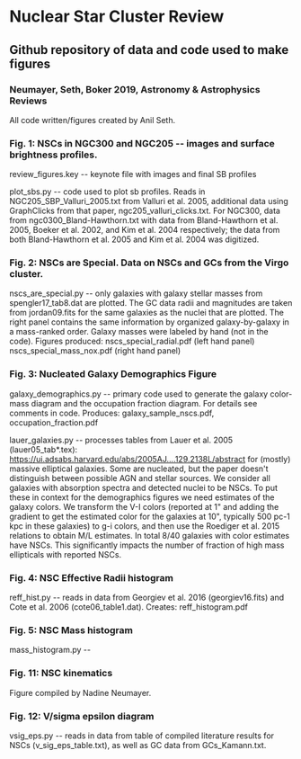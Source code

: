 # Nuclear Star Cluster Review
## Github repository of data and code used to make figures
### Neumayer, Seth, Boker 2019, Astronomy & Astrophysics Reviews
All code written/figures created by Anil Seth.

### Fig. 1: NSCs in NGC300 and NGC205 -- images and surface brightness profiles.

review_figures.key -- keynote file with images and final SB profiles

plot_sbs.py -- code used to plot sb profiles.  Reads in NGC205_SBP_Valluri_2005.txt from Valluri et al. 2005, additional data using GraphClicks from that paper, ngc205_valluri_clicks.txt.  For NGC300, data from ngc0300_Bland-Hawthorn.txt with data from Bland-Hawthorn et al. 2005, Boeker et al. 2002, and Kim et al. 2004 respectively; the data from both Bland-Hawthorn et al. 2005 and Kim et al. 2004 was digitized.



### Fig. 2: NSCs are Special.  Data on NSCs and GCs from the Virgo cluster.

nscs_are_special.py -- only galaxies with galaxy stellar masses from spengler17_tab8.dat are plotted.  The GC data radii and magnitudes are taken from jordan09.fits for the same galaxies as the nuclei that are plotted.  The right panel contains the same information by organized galaxy-by-galaxy in a mass-ranked order.  Galaxy masses were labeled by hand (not in the code). Figures produced:
nscs_special_radial.pdf (left hand panel)
nscs_special_mass_nox.pdf (right hand panel)


### Fig. 3: Nucleated Galaxy Demographics Figure

galaxy_demographics.py -- primary code used to generate the galaxy color-mass diagram and the occupation fraction diagram.  For details see comments in code.  Produces: galaxy_sample_nscs.pdf, occupation_fraction.pdf

lauer_galaxies.py -- processes tables from Lauer et al. 2005 (lauer05_tab*.tex):
https://ui.adsabs.harvard.edu/abs/2005AJ....129.2138L/abstract
for (mostly) massive elliptical galaxies.  Some are nucleated, but the paper doesn't distinguish between possible AGN and stellar sources.  We consider all galaxies with absorption spectra and detected nuclei to be NSCs.  To put these in context for the demographics figures we need estimates of the galaxy colors.  We transform the V-I colors (reported at 1" and adding the gradient to get the estimated color for the galaxies at 10", typically 500 pc-1 kpc in these galaxies) to g-i colors, and then use the Roediger et al. 2015 relations to obtain M/L estimates.  In total 8/40 galaxies with color estimates have NSCs.  This significantly impacts the number of fraction of high mass ellipticals with reported NSCs.



### Fig. 4: NSC Effective Radii histogram

reff_hist.py -- reads in data from Georgiev et al. 2016 (georgiev16.fits) and Cote et al. 2006 (cote06_table1.dat). 
Creates: reff_histogram.pdf


### Fig. 5: NSC Mass histogram

mass_histogram.py --


### Fig. 11: NSC kinematics

Figure compiled by Nadine Neumayer.

### Fig. 12: V/sigma epsilon diagram

vsig_eps.py -- reads in data from table of compiled literature results for NSCs (v_sig_eps_table.txt), as well as GC data from GCs_Kamann.txt.